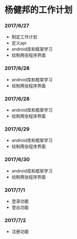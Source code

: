 # 杨健邦的工作计划
### 2017/6/27
- 制定工作计划
- 定义api
- android库和框架学习
- 绘制两张程序界面

### 2017/6/28
- android库和框架学习
- 绘制两张程序界面


### 2017/6/28
- android库和框架学习
- 绘制两张程序界面


### 2017/6/29
- android库和框架学习
- 绘制两张程序界面


### 2017/6/30
- android库和框架学习
- 绘制两张程序界面


### 2017/7/1
- 登录功能
- 登出功能


### 2017/7/2
- 注册功能
